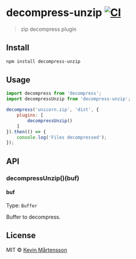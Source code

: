 # decompress-unzip [![CI](https://github.com/kevva/decompress-unzip/actions/workflows/ci.yml/badge.svg?branch=master)](https://github.com/kevva/decompress-unzip/actions/workflows/ci.yml)

> zip decompress plugin


## Install

```sh
npm install decompress-unzip
```


## Usage

```js
import decompress from 'decompress';
import decompressUnzip from 'decompress-unzip';

decompress('unicorn.zip', 'dist', {
	plugins: [
		decompressUnzip()
	]
}).then(() => {
	console.log('Files decompressed');
});
```


## API

### decompressUnzip()(buf)

#### buf

Type: `Buffer`

Buffer to decompress.


## License

MIT © [Kevin Mårtensson](https://github.com/kevva)
